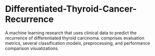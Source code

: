 # Differentiated-Thyroid-Cancer-Recurrence
A machine learning research that uses clinical data to predict the recurrence of differentiated thyroid carcinoma.  comprises evaluation metrics, several classification models, preprocessing, and performance comparison visualizations.
